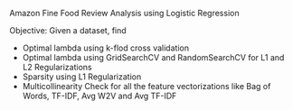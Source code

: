 Amazon Fine Food Review Analysis using Logistic Regression

Objective:
   Given a dataset, find
   * Optimal lambda using k-flod cross validation
   * Optimal lambda using GridSearchCV and RandomSearchCV for L1 and L2 Regularizations
   * Sparsity using L1 Regularization
   * Multicollinearity Check for all the feature vectorizations like Bag of Words, TF-IDF, Avg W2V and Avg TF-IDF
